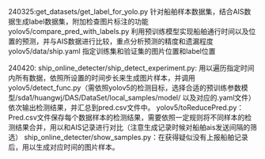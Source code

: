240325:get_datasets/get_label_for_yolo.py   针对船舶样本数据集，结合AIS数据生成label数据集，附加检查图片标注的功能
yolov5/compare_pred_with_labels.py   利用预训练模型实现船舶通行时间以及位置的预测，并与AIS数据进行比较，重点分析预测的精度和遗漏程度
yolov5/data/ship.yaml  指定训练集和验证集的图片位置和label位置

240420: 
ship_online_detecter/ship_detect_experiment.py: 用以遍历指定时间内所有数据，依照所设置的时间步长来生成图片样本，并调用yolov5/detect_func.py（需依照yolov5的检测目标，选择合适的预训练参数模型/sda1/huangwj/DAS/DataSet/local_samples/model/ 以及对应的.yaml文件）依次输出检测结果，并汇总到pred.csv文件中。
yolov5/toReducePred.py：Pred.csv文件保存每个数据样本的检测结果，需要依照一定规则将不同样本的检测结果合并，用以和AIS记录进行对比（注意生成记录时候对船舶ais发送间隔的筛选）
ship_online_detecter/show_samples.py：在获得疑似没有上报船舶记录后，用以生成对应时间的图片样本。

